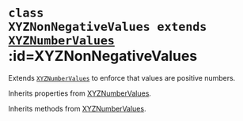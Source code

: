 
# <code>class <b>XYZNonNegativeValues</b> extends [XYZNumberValues](XYZNumberValues.md)</code> :id=XYZNonNegativeValues

Extends [`XYZNumberValues`](./XYZNumberValues)
to enforce that values are positive numbers.



Inherits properties from [XYZNumberValues](XYZNumberValues.md).





Inherits methods from [XYZNumberValues](XYZNumberValues.md).


        